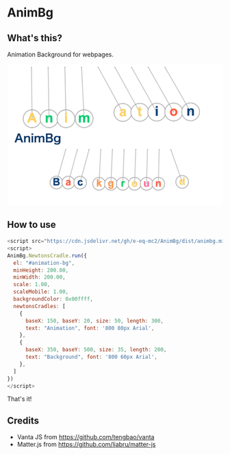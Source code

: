 # AnimBg
## What's this?
Animation Background for webpages.

[![alt text](img/demo.png "AnimBg")](https://github.com/e-eq-mc2/AnimBg)


## How to use

```js
<script src="https://cdn.jsdelivr.net/gh/e-eq-mc2/AnimBg/dist/animbg.min.js"></script>
<script> 
AnimBg.NewtonsCradle.run({
  el: "#animation-bg",
  minHeight: 200.00,
  minWidth: 200.00,
  scale: 1.00,
  scaleMobile: 1.00,
  backgroundColor: 0x00ffff,
  newtonsCradles: [
    {
      baseX: 150, baseY: 20, size: 50, length: 300,
      text: "Animation", font: '800 80px Arial',
    },
    {
      baseX: 350, baseY: 500, size: 35, length: 200,
      text: "Background", font: '800 60px Arial',
    },
  ]
})
</script>
````

That's it!

## Credits
- Vanta JS from https://github.com/tengbao/vanta
- Matter.js from https://github.com/liabru/matter-js
